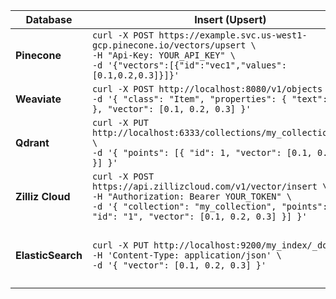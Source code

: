 | Database          | **Insert (Upsert)**                                                                                                                                                                                          | **Query (Search)**                                                                                                                                                                                                                                                                                              | **Delete**                                                                                                                                                             | **List Collections**                                                                                  |
| ----------------- | ------------------------------------------------------------------------------------------------------------------------------------------------------------------------------------------------------------ | --------------------------------------------------------------------------------------------------------------------------------------------------------------------------------------------------------------------------------------------------------------------------------------------------------------- | ---------------------------------------------------------------------------------------------------------------------------------------------------------------------- | ----------------------------------------------------------------------------------------------------- |
| **Pinecone**      | `curl -X POST https://example.svc.us-west1-gcp.pinecone.io/vectors/upsert \`<br>`-H "Api-Key: YOUR_API_KEY" \`<br>`-d '{"vectors":[{"id":"vec1","values":[0.1,0.2,0.3]}]}'`                                  | `curl -X POST https://example.svc.us-west1-gcp.pinecone.io/query \`<br>`-H "Api-Key: YOUR_API_KEY" \`<br>`-d '{"vector": [0.1,0.2,0.3], "topK": 3}'`                                                                                                                                                            | `curl -X DELETE https://example.svc.us-west1-gcp.pinecone.io/vectors/delete \`<br>`-H "Api-Key: YOUR_API_KEY" \`<br>`-d '{"ids":["vec1"]}'`                            | `curl -X GET https://controller.us-west1-gcp.pinecone.io/databases \`<br>`-H "Api-Key: YOUR_API_KEY"` |
| **Weaviate**      | `curl -X POST http://localhost:8080/v1/objects \`<br>`-d '{ "class": "Item", "properties": { "text": "hello" }, "vector": [0.1, 0.2, 0.3] }'`                                                                | `curl -X POST http://localhost:8080/v1/graphql \`<br>`-d '{ "query": "{ Get { Item(nearVector: {vector: [0.1, 0.2, 0.3]}) { text } } }" }'`                                                                                                                                                                     | `curl -X DELETE http://localhost:8080/v1/objects/Item/vec1`                                                                                                            | `curl -X GET http://localhost:8080/v1/schema`                                                         |
| **Qdrant**        | `curl -X PUT http://localhost:6333/collections/my_collection/points \`<br>`-d '{ "points": [{ "id": 1, "vector": [0.1, 0.2, 0.3] }] }'`                                                                      | `curl -X POST http://localhost:6333/collections/my_collection/points/search \`<br>`-d '{ "vector": [0.1, 0.2, 0.3], "top": 3 }'`                                                                                                                                                                                | `curl -X POST http://localhost:6333/collections/my_collection/points/delete \`<br>`-d '{ "points": [1] }'`                                                             | `curl -X GET http://localhost:6333/collections`                                                       |
| **Zilliz Cloud**  | `curl -X POST https://api.zillizcloud.com/v1/vector/insert \`<br>`-H "Authorization: Bearer YOUR_TOKEN" \`<br>`-d '{ "collection": "my_collection", "points": [{ "id": "1", "vector": [0.1, 0.2, 0.3] }] }'` | `curl -X POST https://api.zillizcloud.com/v1/vector/search \`<br>`-H "Authorization: Bearer YOUR_TOKEN" \`<br>`-d '{ "collection": "my_collection", "vector": [0.1, 0.2, 0.3], "topk": 5 }'`                                                                                                                    | `curl -X DELETE https://api.zillizcloud.com/v1/vector/delete \`<br>`-H "Authorization: Bearer YOUR_TOKEN" \`<br>`-d '{ "collection": "my_collection", "ids": ["1"] }'` | `curl -X GET https://api.zillizcloud.com/v1/collections \`<br>`-H "Authorization: Bearer YOUR_TOKEN"` |
| **ElasticSearch** | `curl -X PUT http://localhost:9200/my_index/_doc/1 \`<br>`-H 'Content-Type: application/json' \`<br>`-d '{ "vector": [0.1, 0.2, 0.3] }'`                                                                     | `curl -X POST http://localhost:9200/my_index/_search \`<br>`-H 'Content-Type: application/json' \`<br>`-d '{ "query": { "script_score": { "query": { "match_all": {} }, "script": { "source": "cosineSimilarity(params.query_vector, doc['vector']) + 1.0", "params": { "query_vector": [0.1,0.2,0.3] } } } }'` | `curl -X DELETE http://localhost:9200/my_index/_doc/1`                                                                                                                 | `curl -X GET http://localhost:9200/_cat/indices?v`                                                    |
